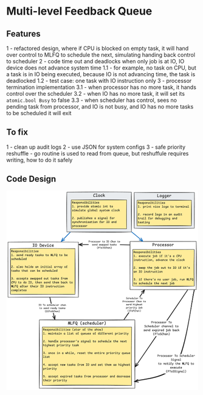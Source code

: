 # Multi-level Feedback Queue

## Features
1 - refactored design, where if CPU is blocked on empty task, it will hand over control to MLFQ to schedule the next, simulating handing back control to scheduler
2 - code time out and deadlocks when only job is at IO, IO device does not advance system time
    1.1 - for example, no task on CPU, but a task is in IO being executed, because IO is not advancing time, the task is deadlocked
    1.2 - test case: one task with IO instruction only
3 - processor termination implementation
    3.1 - when processor has no more task, it hands control over the scheduler
    3.2 - when IO has no more task, it will set its `atomic.bool Busy` to false
    3.3 - when scheduler has control, sees no pending task from processor, and IO is not busy, and IO has no more tasks to be scheduled it will exit

## To fix
1 - clean up audit logs
2 - use JSON for system configs
3 - safe priority reshuffle - go routine is used to read from queue, but reshuffule requires writing, how to do it safely

## Code Design
![](MLFQ_golang_design.png)


